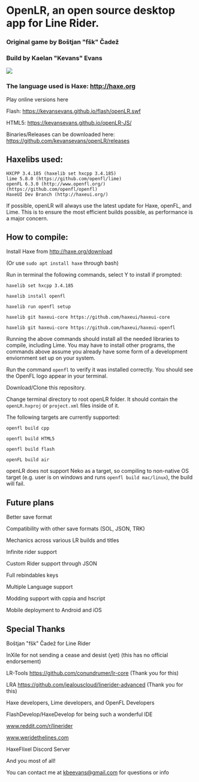 # OpenLR, an open source desktop app for Line Rider.

### Original game by Boštjan "fšk" Čadež

### Build by Kaelan "Kevans" Evans

![](http://i.imgur.com/tfI0Lk2.gif)

### The language used is Haxe: http://haxe.org
	
Play online versions here
	
Flash: https://kevansevans.github.io/flash/openLR.swf
	
HTML5: https://kevansevans.github.io/openLR-JS/
	
Binaries/Releases can be downloaded here: https://github.com/kevansevans/openLR/releases

## Haxelibs used:
	
	HXCPP 3.4.185 (haxelib set hxcpp 3.4.185)
	lime 5.8.0 (https://github.com/openfl/lime)
	openFL 6.3.0 (http://www.openfl.org/) (https://github.com/openfl/openfl)
	HaxeUI Dev Branch (http://haxeui.org/)
	
If possible, openLR will always use the latest update for Haxe, openFL, and Lime. This is to ensure the most efficient builds possible, as performance is a major concern.
	
## How to compile:
	
Install Haxe from http://haxe.org/download

(Or use `sudo apt install haxe` through bash)
	
Run in terminal the following commands, select Y to install if prompted:
	
	haxelib set hxcpp 3.4.185
	
	haxelib install openfl
	
	haxelib run openfl setup
	
	haxelib git haxeui-core https://github.com/haxeui/haxeui-core
		
	haxelib git haxeui-core https://github.com/haxeui/haxeui-openfl
	
Running the above commands should install all the needed libraries to compile, including Lime. You may have to install other
programs, the commands above assume you already have some form of a development enviornment set up on your system.

Run the command `openfl` to verify it was installed correctly. You should see the OpenFL logo appear in your terminal.

Download/Clone this repository.

Change terminal directory to root openLR folder. It should contain the `openLR.hxproj` or `project.xml` files inside of it.

The following targets are currently supported:
	
	openfl build cpp
	
	openfl build HTML5
	
	openfl build flash
	
	openFL build air
	
openLR does not support Neko as a target, so compiling to non-native OS target (e.g. user is on windows and runs `openfl build mac/linux`), the build will fail.

## Future plans

Better save format

Compatibility with other save formats (SOL, JSON, TRK)

Mechanics across various LR builds and titles

Infinite rider support

Custom Rider support through JSON

Full rebindables keys

Multiple Language support

Modding support with cppia and hscript

Mobile deployment to Android and iOS

## Special Thanks

Boštjan "fšk" Čadež for Line Rider

InXile for not sending a cease and desist (yet) (this has no official endorsement)

LR-Tools https://github.com/conundrumer/lr-core (Thank you for this)

LRA https://github.com/jealouscloud/linerider-advanced (Thank you for this)

Haxe developers, Lime developers, and OpenFL Developers

FlashDevelop/HaxeDevelop for being such a wonderful IDE

www.reddit.com/r/linerider

www.weridethelines.com

HaxeFlixel Discord Server

And you most of all!

You can contact me at kbeevans@gmail.com for questions or info